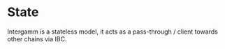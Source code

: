 <!--
order: 2
-->

# State

Intergamm is a stateless model, it acts as a pass-through / client towards other chains via IBC.
